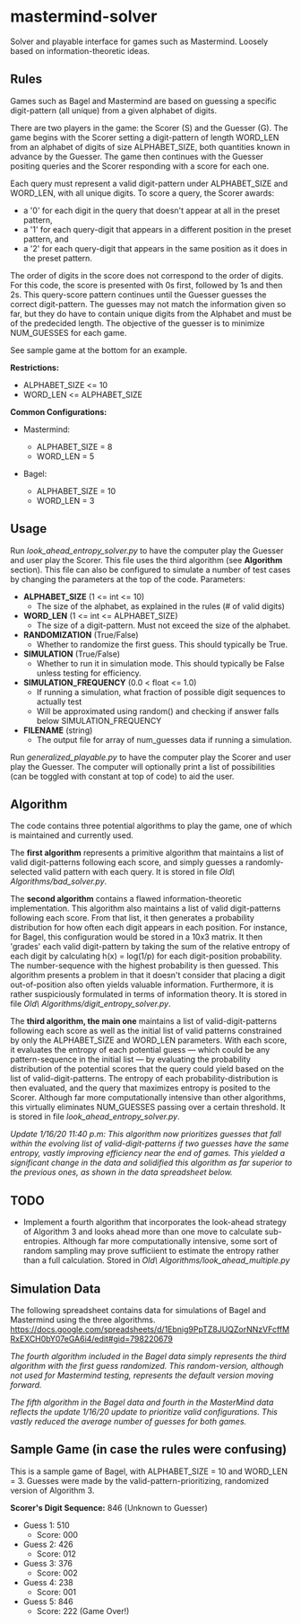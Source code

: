 # mastermind-solver
Solver and playable interface for games such as Mastermind. Loosely based on information-theoretic ideas.

## Rules
Games such as Bagel and Mastermind are based on guessing a specific digit-pattern (all unique) from a given alphabet of digits. 

There are two players in the game: the Scorer (S) and the Guesser (G). The game begins with the Scorer setting a digit-pattern of length WORD_LEN from an alphabet of digits of size ALPHABET_SIZE, both quantities known in advance by the Guesser. The game then continues with the Guesser positing queries and the Scorer responding with a score for each one. 

Each query must represent a valid digit-pattern under ALPHABET_SIZE and WORD_LEN, with all unique digits. To score a query, the Scorer awards:
- a '0' for each digit in the query that doesn't appear at all in the preset pattern,
- a '1' for each query-digit that appears in a different position in the preset pattern, and
- a '2' for each query-digit that appears in the same position as it does in the preset pattern. 

The order of digits in the score does not correspond to the order of digits. For this code, the score is presented with 0s first, followed by 1s and then 2s. This query-score pattern continues until the Guesser guesses the correct digit-pattern. The guesses may not match the information given so far, but they do have to contain unique digits from the Alphabet and must be of the predecided length. The objective of the guesser is to minimize NUM_GUESSES for each game. 

See sample game at the bottom for an example. 

**Restrictions:**
- ALPHABET_SIZE <= 10
- WORD_LEN <= ALPHABET_SIZE

**Common Configurations:**
- Mastermind: 
  - ALPHABET_SIZE = 8
  - WORD_LEN = 5
 
- Bagel: 
  - ALPHABET_SIZE = 10
  - WORD_LEN = 3

## Usage
Run *look_ahead_entropy_solver.py* to have the computer play the Guesser and user play the Scorer. This file uses the third algorithm (see **Algorithm** section).
This file can also be configured to simulate a number of test cases by changing the parameters at the top of the code. 
Parameters:
- **ALPHABET_SIZE** (1 <= int <= 10)
  - The size of the alphabet, as explained in the rules (# of valid digits)
- **WORD_LEN** (1 <= int <= ALPHABET_SIZE)
  - The size of a digit-pattern. Must not exceed the size of the alphabet.
- **RANDOMIZATION** (True/False)
  - Whether to randomize the first guess. This should typically be True.
- **SIMULATION** (True/False)
  - Whether to run it in simulation mode. This should typically be False unless testing for efficiency. 
- **SIMULATION_FREQUENCY** (0.0 < float <= 1.0) 
  - If running a simulation, what fraction of possible digit sequences to actually test
  - Will be approximated using random() and checking if answer falls below SIMULATION_FREQUENCY
- **FILENAME** (string)
  - The output file for array of num_guesses data if running a simulation.

Run *generalized_playable.py* to have the computer play the Scorer and user play the Guesser. The computer will optionally print a list of possibilities (can be toggled with constant at top of code) to aid the user. 


## Algorithm
The code contains three potential algorithms to play the game, one of which is maintained and currently used.

The **first algorithm** represents a primitive algorithm that maintains a list of valid digit-patterns following each score, and simply guesses a randomly-selected valid pattern with each query. It is stored in file *Old\ Algorithms/bad_solver.py*.

The **second algorithm** contains a flawed information-theoretic implementation. This algorithm also maintains a list of valid digit-patterns following each score. From that list, it then generates a probability distribution for how often each digit appears in each position. For instance, for Bagel, this configuration would be stored in a 10x3 matrix. It then 'grades' each valid digit-pattern by taking the sum of the relative entropy of each digit by calculating h(x) = log(1/p) for each digit-position probability. The number-sequence with the highest probability is then guessed. This algorithm presents a problem in that it doesn't consider that placing a digit out-of-position also often yields valuable information. Furthermore, it is rather suspiciously formulated in terms of information theory. It is stored in file *Old\ Algorithms/digit_entropy_solver.py*. 

The **third algorithm, the main one** maintains a list of valid-digit-patterns following each score as well as the initial list of valid patterns constrained by only the ALPHABET_SIZE and WORD_LEN parameters. With each score, it evaluates the entropy of each potential guess — which could be any pattern-sequence in the initial list — by evaluating the probability distribution of the potential scores that the query could yield based on the list of valid-digit-patterns. The entropy of each probability-distribution is then evaluated, and the query that maximizes entropy is posited to the Scorer. Although far more computationally intensive than other algorithms, this virtually eliminates NUM_GUESSES passing over a certain threshold. It is stored in file *look_ahead_entropy_solver.py*. 
 
*Update 1/16/20 11:40 p.m: This algorithm now prioritizes guesses that fall within the evolving list of valid-digit-patterns if two guesses have the same entropy, vastly improving efficiency near the end of games. This yielded a significant change in the data and solidified this algorithm as far superior to the previous ones, as shown in the data spreadsheet below.*

## TODO
- Implement a fourth algorithm that incorporates the look-ahead strategy of Algorithm 3 and looks ahead more than one move to calculate sub-entropies. Although far more computationally intensive, some sort of random sampling may prove sufficiient to estimate the entropy rather than a full calculation. Stored in *Old\ Algorithms/look_ahead_multiple.py*

## Simulation Data
The following spreadsheet contains data for simulations of Bagel and Mastermind using the three algorithms. 
https://docs.google.com/spreadsheets/d/1Ebnig9PpTZ8JUQZorNNzVFcffMRxEXCH0bY07eGA6i4/edit#gid=798220679

*The fourth algorithm included in the Bagel data simply represents the third algorithm with the first guess randomized. This random-version, although not used for Mastermind testing, represents the default version moving forward.*

*The fifth algorithm in the Bagel data and fourth in the MasterMind data reflects the update 1/16/20 update to prioritize valid configurations. This vastly reduced the average number of guesses for both games.*

## Sample Game (in case the rules were confusing)
This is a sample game of Bagel, with ALPHABET_SIZE = 10 and WORD_LEN = 3. Guesses were made by the valid-pattern-prioritizing, randomized version of Algorithm 3.

**Scorer's Digit Sequence:** 846 (Unknown to Guesser)

- Guess 1: 510
  - Score: 000
- Guess 2: 426
  - Score: 012
- Guess 3: 376
  - Score: 002
- Guess 4: 238
  - Score: 001
- Guess 5: 846
  - Score: 222 (Game Over!)

